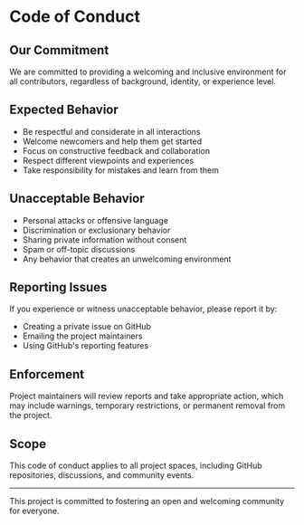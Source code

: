 # Code of Conduct

## Our Commitment

We are committed to providing a welcoming and inclusive environment for all contributors, regardless of background, identity, or experience level.

## Expected Behavior

- Be respectful and considerate in all interactions
- Welcome newcomers and help them get started
- Focus on constructive feedback and collaboration
- Respect different viewpoints and experiences
- Take responsibility for mistakes and learn from them

## Unacceptable Behavior

- Personal attacks or offensive language
- Discrimination or exclusionary behavior  
- Sharing private information without consent
- Spam or off-topic discussions
- Any behavior that creates an unwelcoming environment

## Reporting Issues

If you experience or witness unacceptable behavior, please report it by:
- Creating a private issue on GitHub
- Emailing the project maintainers
- Using GitHub's reporting features

## Enforcement

Project maintainers will review reports and take appropriate action, which may include warnings, temporary restrictions, or permanent removal from the project.

## Scope

This code of conduct applies to all project spaces, including GitHub repositories, discussions, and community events.

---

This project is committed to fostering an open and welcoming community for everyone.